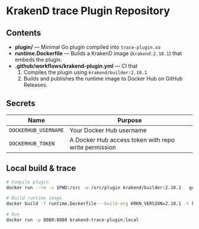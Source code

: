 # KrakenD trace Plugin Repository

## Contents
* **plugin/** — Minimal Go plugin compiled into `trace-plugin.so`
* **runtime.Dockerfile** — Builds a KrakenD image (`krakend:2.10.1`) that embeds the plugin.
* **.github/workflows/krakend-plugin.yml** — CI that
  1. Compiles the plugin using `krakend/builder:2.10.1`
  2. Builds and publishes the runtime image to Docker Hub on GitHub Releases.

## Secrets
| Name | Purpose |
|------|---------|
| `DOCKERHUB_USERNAME` | Your Docker Hub username |
| `DOCKERHUB_TOKEN`    | A Docker Hub access token with repo write permission |

## Local build & trace
```bash
# Compile plugin
docker run --rm -v $PWD:/src -w /src/plugin krakend/builder:2.10.1   go build -trimpath -buildmode=plugin -o /src/.dist/trace-plugin.so

# Build runtime image
docker build -f runtime.Dockerfile --build-arg KRKN_VERSION=2.10.1 -t krakend-trace-plugin:local .

# Run
docker run -p 8080:8080 krakend-trace-plugin:local
```